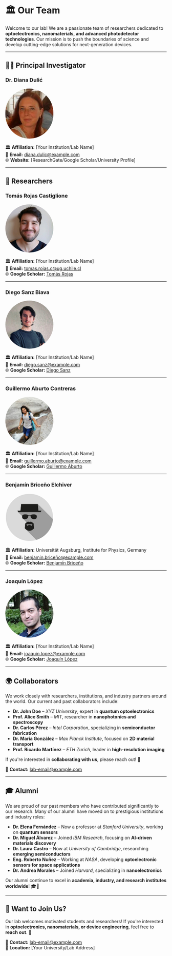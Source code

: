 # 🏛 Our Team

Welcome to our lab! We are a passionate team of researchers dedicated to **optoelectronics, nanomaterials, and advanced photodetector technologies**. Our mission is to push the boundaries of science and develop cutting-edge solutions for next-generation devices.

---

## 🧑‍🔬 Principal Investigator

### **Dr. Diana Dulić**  
<img src="images/people/diana-dulic.png" width="150px" style="border-radius: 100px;">

🏛 **Affiliation:** [Your Institution/Lab Name]  
📧 **Email:** [diana.dulic@example.com](mailto:diana.dulic@example.com)  
🌐 **Website:** [ResearchGate/Google Scholar/University Profile]  

---

## 🔬 Researchers

### **Tomás Rojas Castiglione**  
<img src="images/people/tomas-rojas-castiglione.jpg" width="150px" style="border-radius: 100px;">  

🏛 **Affiliation:** [Your Institution/Lab Name]  
📧 **Email:** [tomas.rojas.c@ug.uchile.cl](mailto:tomas.rojas.c@ug.uchile.cl)  
🌐 **Google Scholar:** [Tomás Rojas](https://scholar.google.com/citations?user=I7ZapO8AAAAJ&hl=en)  

---

### **Diego Sanz Biava**  
<img src="images/people/diego-sanz.jpg" width="150px" style="border-radius: 100px;">  

🏛 **Affiliation:** [Your Institution/Lab Name]  
📧 **Email:** [diego.sanz@example.com](mailto:diego.sanz@example.com)  
🌐 **Google Scholar:** [Diego Sanz](#)  

---

### **Guillermo Aburto Contreras**  
<img src="images/people/guillermo-aburto.jpg" width="150px" style="border-radius: 100px;">  

🏛 **Affiliation:** [Your Institution/Lab Name]  
📧 **Email:** [guillermo.aburto@example.com](mailto:guillermo.aburto@example.com)  
🌐 **Google Scholar:** [Guillermo Aburto](#)  

---

### **Benjamín Briceño Elchiver**  
<img src="images/people/incogni.png" width="150px" style="border-radius: 100px;">  

🏛 **Affiliation:** Universität Augsburg, Institute for Physics, Germany  
📧 **Email:** [benjamin.briceño@example.com](mailto:benjamin.briceño@example.com)  
🌐 **Google Scholar:** [Benjamín Briceño](#)  

---

### **Joaquín López**  
<img src="images/people/joaquin-lopez.png" width="150px" style="border-radius: 100px;">  

🏛 **Affiliation:** [Your Institution/Lab Name]  
📧 **Email:** [joaquin.lopez@example.com](mailto:joaquin.lopez@example.com)  
🌐 **Google Scholar:** [Joaquín López](#)  

---

## 🌍 Collaborators

We work closely with researchers, institutions, and industry partners around the world. Our current and past collaborators include:

- **Dr. John Doe** – *XYZ University*, expert in **quantum optoelectronics**  
- **Prof. Alice Smith** – *MIT*, researcher in **nanophotonics and spectroscopy**  
- **Dr. Carlos Pérez** – *Intel Corporation*, specializing in **semiconductor fabrication**  
- **Dr. Maria González** – *Max Planck Institute*, focused on **2D material transport**  
- **Prof. Ricardo Martínez** – *ETH Zurich*, leader in **high-resolution imaging**  

If you're interested in **collaborating with us**, please reach out! 🚀  

📩 **Contact:** [lab-email@example.com](mailto:lab-email@example.com)

---

## 🎓 Alumni

We are proud of our past members who have contributed significantly to our research. Many of our alumni have moved on to prestigious institutions and industry roles:

- **Dr. Elena Fernández** – Now a professor at *Stanford University*, working on **quantum sensors**  
- **Dr. Miguel Álvarez** – Joined *IBM Research*, focusing on **AI-driven materials discovery**  
- **Dr. Laura Castro** – Now at *University of Cambridge*, researching **emerging semiconductors**  
- **Eng. Roberto Nuñez** – Working at *NASA*, developing **optoelectronic sensors for space applications**  
- **Dr. Andrea Morales** – Joined *Harvard*, specializing in **nanoelectronics**  

Our alumni continue to excel in **academia, industry, and research institutes worldwide**! 🎓🚀  

---

## 🎯 Want to Join Us?  
Our lab welcomes motivated students and researchers! If you're interested in **optoelectronics, nanomaterials, or device engineering**, feel free to **reach out**. 🚀  

📩 **Contact:** [lab-email@example.com](mailto:lab-email@example.com)  
📍 **Location:** [Your University/Lab Address]  
